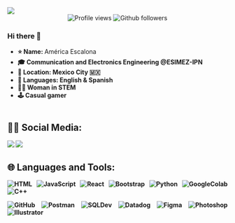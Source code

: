 <img src="https://imgur.com/KImtasS.png">
<br>
<div align="center">
	<img src="https://komarev.com/ghpvc/?username=aescalonab&color=brightgreen&style=plastic" alt="Profile views"/>
	<img src="https://img.shields.io/github/followers/aescalonab?style=plastic&logo=github&color=blue" alt="Github followers"/>
</div>

### Hi there 👋
<div>
<ul>
<li><b>⭐ Name:  </b> América Escalona </li>
<li><b>🎓 Communication and Electronics Engineering @ESIMEZ-IPN<br></li>
<li><b>📍 Location:  </b> Mexico City 🇲🇽 </li>	
<li><b>📣 Languages: </b>  English & Spanish </li>
<li><b>👷‍♀️ Woman in STEM  </b> </li>
<li><b>🕹️ Casual gamer  </b> </li>

	
<br>
</ul>

## 👩‍💻 Social Media:
</div>
<div align="justify">
    <a href="https://www.linkedin.com/in/americaescalona/" target="_blank"><img src="https://img.shields.io/badge/-LinkedIn-%230077B5?style=plastic&logo=linkedin&logoColor=white" target="_blank"></a>
	<a href="mailto:aescalonab1108@gmail.com"><img src="https://img.shields.io/badge/-Gmail-%23333?style=plastic&logo=gmail&logoColor=white&color=red" target="_blank"></a>
</div>

## 🌐 Languages and Tools:

<div align="justify">

![HTML](https://img.shields.io/badge/HTML5-E34F26?style=plastic&logo=HTML5&logoColor=white)
![JavaScript](https://img.shields.io/badge/JavaScript-F7DF1E?style=plastic&logo=javascript&logoColor=black)	
![React](https://img.shields.io/badge/React-20232A?style=plastic&logo=react&logoColor=61DAFB)
![Bootstrap](https://img.shields.io/badge/Bootstrap-7952B3?style=plastic&logo=bootstrap&logoColor=white)
![Python](https://img.shields.io/badge/Python-3776AB?style=plastic&logo=Python&logoColor=white)
![GoogleColab](https://img.shields.io/badge/Google.Colab-F9AB00?style=plastic&logo=GoogleColab&logoColor=white)
![C++](https://img.shields.io/badge/C++-00599C?style=plastic&logo=cplusplus&logoColor=white)


![GitHub](https://img.shields.io/badge/GitHub-181717?style=plastic&logo=github&logoColor=white)
![Postman](https://img.shields.io/badge/Postman-FF6C37?style=plastic&logo=Postman&logoColor=white)
![SQLDev](https://img.shields.io/badge/SQLDev-4479A1?style=plastic&logo=MySQL&logoColor=white)
![Datadog](https://img.shields.io/badge/Datadog-632CA6?style=plastic&logo=Datadog&logoColor=white)
![Figma](https://img.shields.io/badge/Figma-F24E1E?style=plastic&logo=figma&logoColor=white)
![Photoshop](https://img.shields.io/badge/Photoshop-004480?style=plastic&logo=Photoshop&logoColor=white)
![Illustrator ](https://img.shields.io/badge/Illustrator-F24E1E?style=plastic&logo=Illustrator&logoColor=white)


</div>

